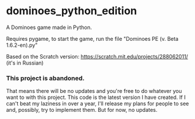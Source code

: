 # dominoes_python_edition
A Dominoes game made in Python.

Requires pygame, to start the game, run the file "Dominoes PE (v. Beta 1.6.2-en).py"

Based on the Scratch version: https://scratch.mit.edu/projects/288062011/ (it's in Russian)

### This project is abandoned.
That means there will be no updates and you're free to do whatever you want to with this project. This code is the latest version I have created. If I can't beat my laziness in over a year, I'll release my plans for people to see and, possibly, try to implement them. But for now, no updates.
